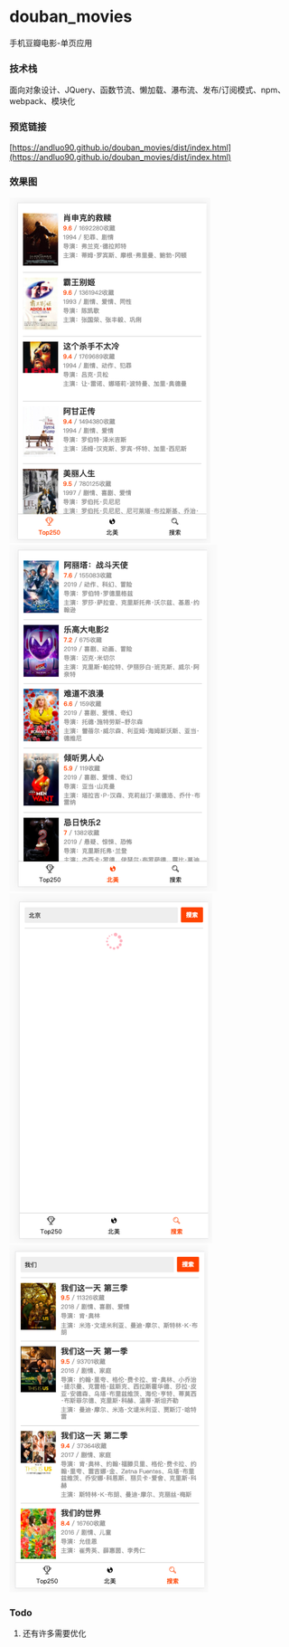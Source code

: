 # douban_movies
手机豆瓣电影-单页应用

### 技术栈
面向对象设计、JQuery、函数节流、懒加载、瀑布流、发布/订阅模式、npm、webpack、模块化



### 预览链接
[https://andluo90.github.io/douban_movies/dist/index.html](https://andluo90.github.io/douban_movies/dist/index.html)

### 效果图
![top250](/src/img/img1.png)
![北美](/src/img/img2.png)
![搜索中](/src/img/img3.png)
![搜索结果](/src/img/img4.png)

### Todo
1. 还有许多需要优化


